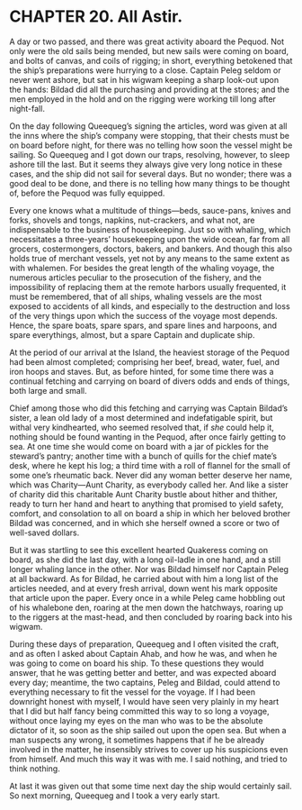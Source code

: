 # CHAPTER 20. All Astir.

A day or two passed, and there was great activity aboard the Pequod. Not only
were the old sails being mended, but new sails were coming on board, and bolts
of canvas, and coils of rigging; in short, everything betokened that the ship’s
preparations were hurrying to a close. Captain Peleg seldom or never went
ashore, but sat in his wigwam keeping a sharp look-out upon the hands: Bildad
did all the purchasing and providing at the stores; and the men employed in the
hold and on the rigging were working till long after night-fall.

On the day following Queequeg’s signing the articles, word was given at all the
inns where the ship’s company were stopping, that their chests must be on board
before night, for there was no telling how soon the vessel might be sailing. So
Queequeg and I got down our traps, resolving, however, to sleep ashore till the
last. But it seems they always give very long notice in these cases, and the
ship did not sail for several days. But no wonder; there was a good deal to be
done, and there is no telling how many things to be thought of, before the
Pequod was fully equipped.

Every one knows what a multitude of things—beds, sauce-pans, knives and forks,
shovels and tongs, napkins, nut-crackers, and what not, are indispensable to the
business of housekeeping. Just so with whaling, which necessitates a
three-years’ housekeeping upon the wide ocean, far from all grocers,
costermongers, doctors, bakers, and bankers. And though this also holds true of
merchant vessels, yet not by any means to the same extent as with whalemen. For
besides the great length of the whaling voyage, the numerous articles peculiar
to the prosecution of the fishery, and the impossibility of replacing them at
the remote harbors usually frequented, it must be remembered, that of all ships,
whaling vessels are the most exposed to accidents of all kinds, and especially
to the destruction and loss of the very things upon which the success of the
voyage most depends. Hence, the spare boats, spare spars, and spare lines and
harpoons, and spare everythings, almost, but a spare Captain and duplicate ship.

At the period of our arrival at the Island, the heaviest storage of the Pequod
had been almost completed; comprising her beef, bread, water, fuel, and iron
hoops and staves. But, as before hinted, for some time there was a continual
fetching and carrying on board of divers odds and ends of things, both large and
small.

Chief among those who did this fetching and carrying was Captain Bildad’s
sister, a lean old lady of a most determined and indefatigable spirit, but
withal very kindhearted, who seemed resolved that, if _she_ could help it,
nothing should be found wanting in the Pequod, after once fairly getting to sea.
At one time she would come on board with a jar of pickles for the steward’s
pantry; another time with a bunch of quills for the chief mate’s desk, where he
kept his log; a third time with a roll of flannel for the small of some one’s
rheumatic back. Never did any woman better deserve her name, which was
Charity—Aunt Charity, as everybody called her. And like a sister of charity did
this charitable Aunt Charity bustle about hither and thither, ready to turn her
hand and heart to anything that promised to yield safety, comfort, and
consolation to all on board a ship in which her beloved brother Bildad was
concerned, and in which she herself owned a score or two of well-saved dollars.

But it was startling to see this excellent hearted Quakeress coming on board, as
she did the last day, with a long oil-ladle in one hand, and a still longer
whaling lance in the other. Nor was Bildad himself nor Captain Peleg at all
backward. As for Bildad, he carried about with him a long list of the articles
needed, and at every fresh arrival, down went his mark opposite that article
upon the paper. Every once in a while Peleg came hobbling out of his whalebone
den, roaring at the men down the hatchways, roaring up to the riggers at the
mast-head, and then concluded by roaring back into his wigwam.

During these days of preparation, Queequeg and I often visited the craft, and as
often I asked about Captain Ahab, and how he was, and when he was going to come
on board his ship. To these questions they would answer, that he was getting
better and better, and was expected aboard every day; meantime, the two
captains, Peleg and Bildad, could attend to everything necessary to fit the
vessel for the voyage. If I had been downright honest with myself, I would have
seen very plainly in my heart that I did but half fancy being committed this way
to so long a voyage, without once laying my eyes on the man who was to be the
absolute dictator of it, so soon as the ship sailed out upon the open sea. But
when a man suspects any wrong, it sometimes happens that if he be already
involved in the matter, he insensibly strives to cover up his suspicions even
from himself. And much this way it was with me. I said nothing, and tried to
think nothing.

At last it was given out that some time next day the ship would certainly sail.
So next morning, Queequeg and I took a very early start.
